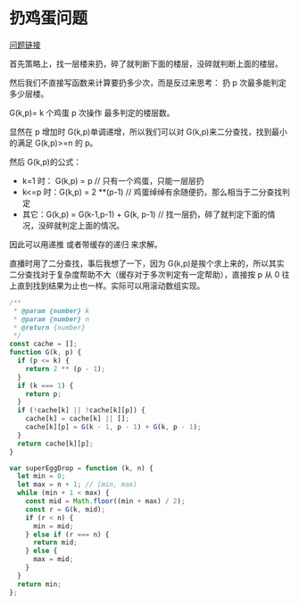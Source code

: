 # 扔鸡蛋问题

[问题链接](https://leetcode-cn.com/problems/super-egg-drop/)

首先策略上，找一层楼来扔，碎了就判断下面的楼层，没碎就判断上面的楼层。

然后我们不直接写函数来计算要扔多少次，而是反过来思考： 扔 p 次最多能判定多少层楼。

G(k,p)= k 个鸡蛋 p 次操作 最多判定的楼层数。

显然在 p 增加时 G(k,p)单调递增，所以我们可以对 G(k,p)来二分查找，找到最小的满足 G(k,p)>=n 的 p。

然后 G(k,p)的公式：

- k=1 时： G(k,p) = p // 只有一个鸡蛋，只能一层层扔
- k<=p 时：G(k,p) = 2 \*\*(p-1) // 鸡蛋绰绰有余随便扔，那么相当于二分查找判定
- 其它：G(k,p) = G(k-1,p-1) + G(k, p-1) // 找一层扔，碎了就判定下面的情况，没碎就判定上面的情况。

因此可以用递推 或者带缓存的递归 来求解。

直播时用了二分查找，事后我想了一下，因为 G(k,p)是挨个求上来的，所以其实二分查找对于复杂度帮助不大（缓存对于多次判定有一定帮助），直接按 p 从 0 往上直到找到结果为止也一样。实际可以用滚动数组实现。

```js
/**
 * @param {number} k
 * @param {number} n
 * @return {number}
 */
const cache = [];
function G(k, p) {
  if (p <= k) {
    return 2 ** (p - 1);
  }
  if (k === 1) {
    return p;
  }
  if (!cache[k] || !cache[k][p]) {
    cache[k] = cache[k] || [];
    cache[k][p] = G(k - 1, p - 1) + G(k, p - 1);
  }
  return cache[k][p];
}

var superEggDrop = function (k, n) {
  let min = 0;
  let max = n + 1; // [min, max)
  while (min + 1 < max) {
    const mid = Math.floor((min + max) / 2);
    const r = G(k, mid);
    if (r < n) {
      min = mid;
    } else if (r === n) {
      return mid;
    } else {
      max = mid;
    }
  }
  return min;
};
```
